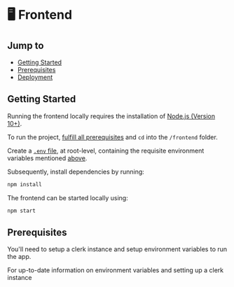 # 🖥 Frontend

## Jump to

* [Getting Started](readme.md#getting-started)
* [Prerequisites](readme.md#prerequisites)
* [Deployment](readme.md#deployment)

## Getting Started

Running the frontend locally requires the installation of [Node.js (Version 10+)](https://nodejs.org/en/download/).

To run the project, [fulfill all prerequisites](readme.md#prerequisites) and `cd` into the `/frontend` folder.

Create a [`.env` file](https://stackoverflow.com/questions/49579028/adding-an-env-file-to-a-react-project), at root-level, containing the requisite environment variables mentioned [above](readme.md#environment-variables).

Subsequently, install dependencies by running:

```bash
npm install
```

The frontend can be started locally using:

```bash
npm start
```

## Prerequisites
You'll need to setup a clerk instance and setup environment variables  to run the app.

For up-to-date information on environment variables and setting up a clerk instance
